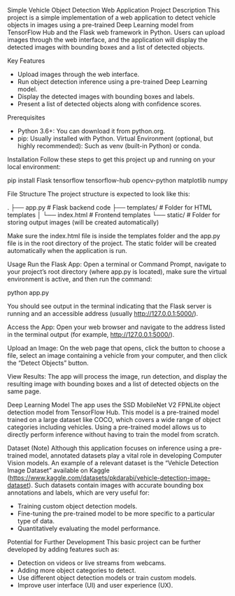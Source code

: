 Simple Vehicle Object Detection Web Application
Project Description
This project is a simple implementation of a web application to detect vehicle objects in images using a pre-trained Deep Learning model from TensorFlow Hub and the Flask web framework in Python. Users can upload images through the web interface, and the application will display the detected images with bounding boxes and a list of detected objects.

Key Features
- Upload images through the web interface.
- Run object detection inference using a pre-trained Deep Learning model.
- Display the detected images with bounding boxes and labels.
- Present a list of detected objects along with confidence scores.

Prerequisites
- Python 3.6+: You can download it from python.org.
- pip: Usually installed with Python. Virtual Environment (optional, but highly recommended): Such as venv (built-in Python) or conda.

Installation
Follow these steps to get this project up and running on your local environment:

pip install Flask tensorflow tensorflow-hub opencv-python matplotlib numpy

File Structure
The project structure is expected to look like this:

.
├── app.py # Flask backend code
├── templates/ # Folder for HTML templates
│ └── index.html # Frontend templates
└── static/ # Folder for storing output images (will be created automatically)

Make sure the index.html file is inside the templates folder and the app.py file is in the root directory of the project. The static folder will be created automatically when the application is run.

Usage
Run the Flask App:
Open a terminal or Command Prompt, navigate to your project’s root directory (where app.py is located), make sure the virtual environment is active, and then run the command:

python app.py

You should see output in the terminal indicating that the Flask server is running and an accessible address (usually http://127.0.0.1:5000/).

Access the App:
Open your web browser and navigate to the address listed in the terminal output (for example, http://127.0.0.1:5000/).

Upload an Image:
On the web page that opens, click the button to choose a file, select an image containing a vehicle from your computer, and then click the “Detect Objects” button.

View Results:
The app will process the image, run detection, and display the resulting image with bounding boxes and a list of detected objects on the same page.

Deep Learning Model
The app uses the SSD MobileNet V2 FPNLite object detection model from TensorFlow Hub. This model is a pre-trained model trained on a large dataset like COCO, which covers a wide range of object categories including vehicles. Using a pre-trained model allows us to directly perform inference without having to train the model from scratch.

Dataset (Note)
Although this application focuses on inference using a pre-trained model, annotated datasets play a vital role in developing Computer Vision models. An example of a relevant dataset is the “Vehicle Detection Image Dataset” available on Kaggle (https://www.kaggle.com/datasets/pkdarabi/vehicle-detection-image-dataset). Such datasets contain images with accurate bounding box annotations and labels, which are very useful for:
- Training custom object detection models.
- Fine-tuning the pre-trained model to be more specific to a particular type of data.
- Quantitatively evaluating the model performance.

Potential for Further Development
This basic project can be further developed by adding features such as:
- Detection on videos or live streams from webcams.
- Adding more object categories to detect.
- Use different object detection models or train custom models.
- Improve user interface (UI) and user experience (UX).
